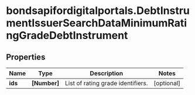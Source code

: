 # bondsapifordigitalportals.DebtInstrumentIssuerSearchDataMinimumRatingGradeDebtInstrument

## Properties

Name | Type | Description | Notes
------------ | ------------- | ------------- | -------------
**ids** | **[Number]** | List of rating grade identifiers. | [optional] 


